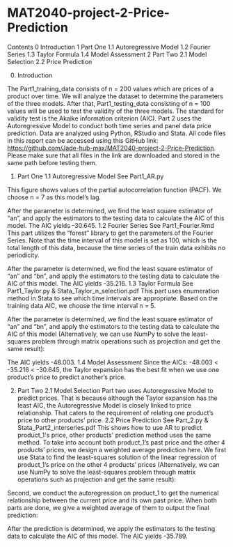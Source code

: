# MAT2040-project-2-Price-Prediction
Contents
0	Introduction
1	Part One
	1.1	Autoregressive Model
	1.2	Fourier Series
	1.3	Taylor Formula
	1.4	Model Assessment
2	Part Two
2.1	Model Selection
2.2	Price Prediction
 
0.	Introduction
 
The Part1_training_data consists of n = 200 values which are prices of a product over time. We will analyze the dataset to determine the parameters of the three models. After that, Part1_testing_data consisting of n = 100 values will be used to test the validity of the three models. The standard for validity test is the Akaike information criterion (AIC).
Part 2 uses the Autoregressive Model to conduct both time series and panel data price prediction.
Data are analyzed using Python, RStudio and Stata. All code files in this report can be accessed using this GitHub link: https://github.com/Jade-hub-max/MAT2040-project-2-Price-Prediction. Please make sure that all files in the link are downloaded and stored in the same path before testing them.

1.	Part One
1.1	 Autoregressive Model
See Part1_AR.py
 
This figure shows values of the partial autocorrelation function (PACF). We choose n = 7 as this model’s lag. 
 
After the parameter is determined, we find the least square estimator of “an”, and apply the estimators to the testing data to calculate the AIC of this model. The AIC yields -30.645. 
1.2	 Fourier Series
See Part1_Fourier.Rmd
This part utilizes the “forest” library to get the parameters of the Fourier Series. Note that the time interval of this model is set as 100, which is the total length of this data, because the time series of the train data exhibits no periodicity.
 
After the parameter is determined, we find the least square estimator of “an” and “bn”, and apply the estimators to the testing data to calculate the AIC of this model. The AIC yields -35.216. 
1.3	 Taylor Formula
See Part1_Taylor.py & Stata_Taylor_n_selection.pdf
This part uses enumeration method in Stata to see which time intervals are appropriate. Based on the training data AIC, we choose the time interval n = 5.
 
 
After the parameter is determined, we find the least square estimator of “an” and “bn”, and apply the estimators to the testing data to calculate the AIC of this model (Alternatively, we can use NumPy to solve the least-squares problem through matrix operations such as projection and get the same result):
  
The AIC yields -48.003.
1.4	 Model Assessment
Since the AICs: -48.003 < -35.216 < -30.645, the Taylor expansion has the best fit when we use one product’s price to predict another’s price.

2.	Part Two
2.1	Model Selection
Part two uses Autoregressive Model to predict prices. That is because although the Taylor expansion has the least AIC, the Autoregressive Model is closely linked to price relationship. That caters to the requirement of relating one product’s price to other products’ price.
2.2	Price Prediction
See Part_2.py & Stata_Part2_interseries.pdf
This shows how to use AR to predict product_1's price, other products' prediction method uses the same method. To take into account both product_1’s past price and the other 4 products’ prices, we design a weighted average prediction here. 
We first use Stata to find the least-squares solution of the linear regression of product_1’s price on the other 4 products’ prices (Alternatively, we can use NumPy to solve the least-squares problem through matrix operations such as projection and get the same result):
 
Second, we conduct the autoregression on product_1 to get the numerical relationship between the current price and its own past price.
When both parts are done, we give a weighted average of them to output the final prediction:
 
After the prediction is determined, we apply the estimators to the testing data to calculate the AIC of this model. The AIC yields -35.789.

